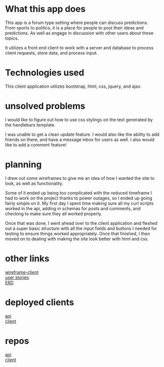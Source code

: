 # What this app does
This app is a forum type setting where people can discuss predictions. From sports to politics, it is a place for people to post their ideas and predictions. As well as engage in discussion with other users about these topics.

It utilizes a front end client to work with a server and database to process client requests, store data, and process input.

# Technologies used

This client application utilizes bootstrap, html, css, jquery, and ajax.

# unsolved problems
 I would like to figure out how to use css stylings on the text generated by the handlebars template.

 I was unable to get a clean update feature. I would also like the ability to add friends on there, and have a message inbox for users as well. I also would like to add a comment feature!

# planning
I drew out some wireframes to give me an idea of how I wanted the site to look, as well as functionality.

Some of it ended up being too complicated with the reduced timeframe I had to work on the project thanks to power outages, so I ended up going fairly simple on it. My first day I spent time making sure all my curl scripts worked in the api, adding in schemas for posts and comments, and checking to make sure they all worked properly.

Once that was done, I went ahead over to the client application and fleshed out a super basic structure with all the input fields and buttons I needed for testing to ensure things worked appropriately. Once that finished, I then moved on to dealing with making the site look better with html and css.

# other links
[wireframe-client](https://imgur.com/a/9MS3NGE)  \
[user stories](https://imgur.com/a/CJXrm6F)  \
[ERD](https://imgur.com/a/WGuOzlP)  

# deployed clients
[api](https://toldyaso.herokuapp.com)  \
[client](skmidk.github.io/toldyaso-client/)

# repos
[api](https://github.com/skmidk/ToldYaSo)  \
[client](https://github.com/skmidk/toldYaSo-client)

